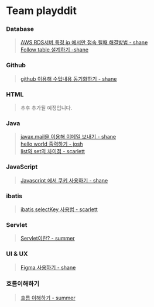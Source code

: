 # Team playddit

### Database
>[AWS RDS서버 특정 ip 에서만 접속 될때 해결방법 - shane](shane/db/aws_security/aws_security.md)   
>[Follow table 설계하기 -shane](shane/db/follow_table/follow_table.md)

### Github
>[github 이용해 수업내용 동기화하기 - shane](shane/git/github/github.md)<br/>

### HTML
>추후 추가될 예정입니다.

### Java
>[javax.mail을 이용해 이메일 보내기 - shane](shane/java/javaMail/javaMail.md)   
>[hello world 출력하기 - josh](josh/hello_world/helloworld.md)    
>[list와 set의 차이점 - scarlett](scarlett/notion/HIGH.md)<br/>

### JavaScript
>[Javascript 에서 쿠키 사용하기 - shane](shane/js/jsCookie/jsCookie.md)<br>

### ibatis
>[ibatis selectKey 사용법 - scarlett](scarlett/notion/ibatis_selectkey.md)<br/>

### Servlet
>[Servlet이란? - summer](summer/servlet/Servlet.md)<br/>

### UI & UX
>[Figma 사용하기 - shane](shane/front/figma/figma.md)<br>

### 흐름이해하기
>[흐름 이해하기 - summer](summer/flow/flow.md)<br>

